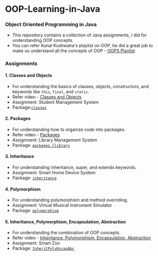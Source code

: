# OOP-Learning-in-Java

### Object Oriented Programming in Java

- This repository contains a collection of Java assignments, I did for understanding OOP concepts. 
- You can refer Kunal Kushwaha's playlist on OOP, he did a great job to make us understand all the concepts of OOP - [OOPS Playlist](https://www.youtube.com/playlist?list=PL9gnSGHSqcno1G3XjUbwzXHL8_EttOuKk)

### Assignments

#### 1. Classes and Objects
- For understanding the basics of classes, objects, constructors, and keywords like `this`, `final`, and `static`.
- Refer video - [Classes and Objects](https://www.youtube.com/watch?v=BSVKUk58K6U)
- Assignment: Student Management System
- Package:[`classes`](OOP/src/classes/)

#### 2. Packages
- For understanding how to organize code into packages.
- Refer video - [Packages](https://www.youtube.com/watch?v=_Ya6CN13t8k)
- Assignment: Library Management System
- Package: [`packages.llibrary`](OOP/src/packages/llibrary/)

#### 3. Inheritance
- For understanding inheritance, super, and extends keywords.
- Assignment: Smart Home Device System
- Package: [`inheritance`](OOP/src/inheritance/)

#### 4. Polymorphism
- For understanding polymorphism and method overriding.
- Assignment: Virtual Musical Instrument Simulator 
- Package:  [`polymorphism`](OOP/src/polymorphism/)

#### 5. Inheritance, Polymorphism, Encapsulation, Abstraction
- For understanding the combination of OOP concepts.
- Refer video - [Inheritance, Polymorphism, Encapsulation, Abstraction](https://www.youtube.com/watch?v=46T2wD3IuhM)
- Assignment: Smart Zoo
- Package: [`InheritPolyEncapAbs`](OOP/src/InheritPolyEncapAbs/)

